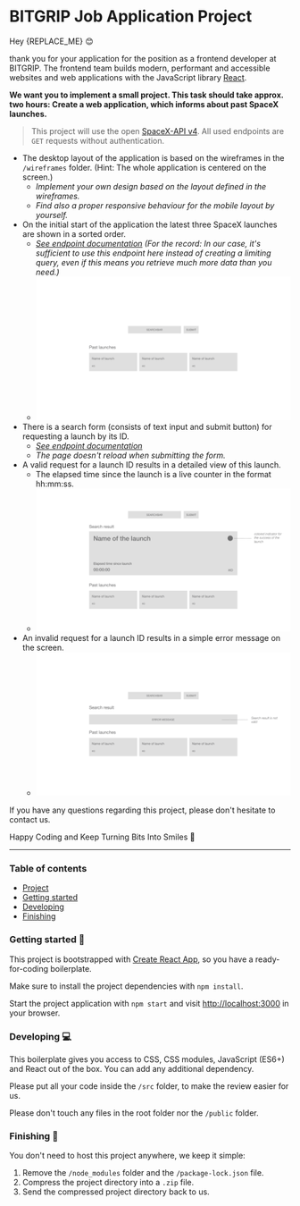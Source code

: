 # BITGRIP Job Application Project

Hey {REPLACE_ME} 😊

thank you for your application for the position as a frontend developer at BITGRIP.
The frontend team builds modern, performant and accessible websites and web applications with the JavaScript library [React](https://reactjs.org/).

**We want you to implement a small project. This task should take approx. two hours: Create a web application, which informs about past SpaceX launches.**

> This project will use the open [SpaceX-API v4](https://github.com/r-spacex/SpaceX-API/blob/master/README.md). All used endpoints are `GET` requests without authentication.

- The desktop layout of the application is based on the wireframes in the `/wireframes` folder. (Hint: The whole application is centered on the screen.)
  - _Implement your own design based on the layout defined in the wireframes._
  - _Find also a proper responsive behaviour for the mobile layout by yourself._
- On the initial start of the application the latest three SpaceX launches are shown in a sorted order.
    - _[See endpoint documentation](https://github.com/r-spacex/SpaceX-API/blob/master/docs/launches/v4/past.md) (For the record: In our case, it's sufficient to use this endpoint here instead of creating a limiting query, even if this means you retrieve much more data than you need.)_
  - ![Wireframe for initial started application](./wireframes/wireframe-initial.png "Wireframe for initial started application")
- There is a search form (consists of text input and submit button) for requesting a launch by its ID.
  - _[See endpoint documentation](https://github.com/r-spacex/SpaceX-API/blob/master/docs/launches/v4/one.md)_
  - _The page doesn't reload when submitting the form._
- A valid request for a launch ID results in a detailed view of this launch.
  - The elapsed time since the launch is a live counter in the format hh:mm:ss.
  - ![Wireframe for valid requested launch ID](./wireframes/wireframe-detail-success.png "Wireframe for valid requested launch ID")
- An invalid request for a launch ID results in a simple error message on the screen.
  - ![Wireframe for invalid requested launch ID](./wireframes/wireframe-detail-error.png "Wireframe for invalid requested launch ID")

If you have any questions regarding this project, please don't hesitate to contact us.

Happy Coding and Keep Turning Bits Into Smiles 🙌

---

### Table of contents

- [Project](#bitgrip-job-application-project)
- [Getting started](#getting-started-🚀)
- [Developing](#developing-💻)
- [Finishing](#finishing-🏁)

### Getting started 🚀

This project is bootstrapped with [Create React App](https://create-react-app.dev/), so you have a ready-for-coding boilerplate.

Make sure to install the project dependencies with `npm install`.

Start the project application with `npm start` and visit [http://localhost:3000](http://localhost:3000) in your browser.

### Developing 💻

This boilerplate gives you access to CSS, CSS modules, JavaScript (ES6+) and React out of the box.
You can add any additional dependency.

Please put all your code inside the `/src` folder, to make the review easier for us.

Please don't touch any files in the root folder nor the `/public` folder.

### Finishing 🏁

You don't need to host this project anywhere, we keep it simple:

1. Remove the `/node_modules` folder and the `/package-lock.json` file.
2. Compress the project directory into a `.zip` file.
3. Send the compressed project directory back to us.
